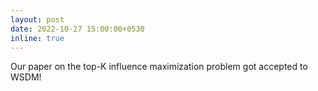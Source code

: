 ```yaml
---
layout: post
date: 2022-10-27 15:00:00+0530
inline: true
---
```


Our paper on the top-K influence maximization problem got accepted to WSDM!
